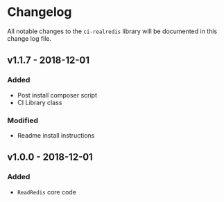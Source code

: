 # Changelog

All notable changes to the `ci-realredis` library will be documented in this change log file.

## v1.1.7 - 2018-12-01

### Added
- Post install composer script
- CI Library class

### Modified
- Readme install instructions

## v1.0.0 - 2018-12-01

### Added
- `ReadRedis` core code